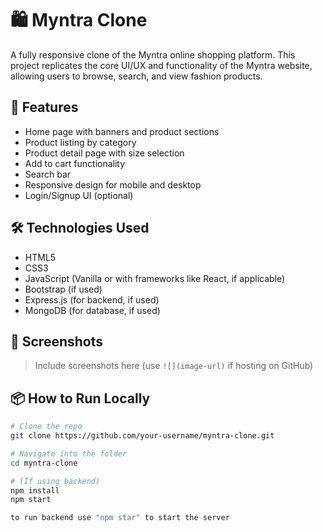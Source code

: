 # 🛍️ Myntra Clone

A fully responsive clone of the Myntra online shopping platform. This project replicates the core UI/UX and functionality of the Myntra website, allowing users to browse, search, and view fashion products.

## 🚀 Features

- Home page with banners and product sections
- Product listing by category
- Product detail page with size selection
- Add to cart functionality
- Search bar
- Responsive design for mobile and desktop
- Login/Signup UI (optional)

## 🛠️ Technologies Used

- HTML5
- CSS3
- JavaScript (Vanilla or with frameworks like React, if applicable)
- Bootstrap (if used)
- Express.js (for backend, if used)
- MongoDB (for database, if used)

## 📸 Screenshots

> Include screenshots here (use `![](image-url)` if hosting on GitHub)

## 📦 How to Run Locally

```bash
# Clone the repo
git clone https://github.com/your-username/myntra-clone.git

# Navigate into the folder
cd myntra-clone

# (If using backend)
npm install
npm start

to run backend use "npm star" to start the server
